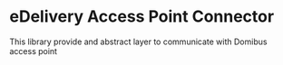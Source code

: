 # eDelivery Access Point Connector

This library provide and abstract layer to communicate with Domibus access point